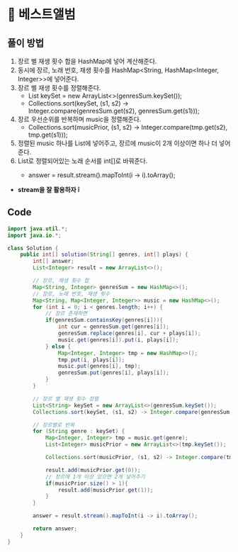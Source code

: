 # 📘 베스트앨범

## 풀이 방법
1. 장르 별 재생 횟수 합을 HashMap에 넣어 계산해준다.
2. 동시에 장르, 노래 번호, 재생 횟수를 HashMap<String, HashMap<Integer, Integer>>에 넣어준다.
3. 장르 별 재생 횟수를 정렬해준다. 
   - List<String> keySet = new ArrayList<>(genresSum.keySet());
   - Collections.sort(keySet, (s1, s2) -> Integer.compare(genresSum.get(s2), genresSum.get(s1)));
4. 장르 우선순위를 반복하며 music을 정렬해준다.
   - Collections.sort(musicPrior, (s1, s2) -> Integer.compare(tmp.get(s2), tmp.get(s1)));
5. 정렬된 music 하나를 List<Integer>에 넣어주고, 장르에 music이 2개 이상이면 하나 더 넣어준다.
6. List<Integer>로 정렬되어있는 노래 순서를 int[]로 바꿔준다.
   - answer = result.stream().mapToInt(i -> i).toArray();
- **stream을 잘 활용하자 ❕**

## Code

```java
import java.util.*;
import java.io.*;

class Solution {
	public int[] solution(String[] genres, int[] plays) {
		int[] answer;
		List<Integer> result = new ArrayList<>();

		// 장르, 재생 횟수 합
		Map<String, Integer> genresSum = new HashMap<>();
		// 장르, 노래 번호, 재생 횟수
		Map<String, Map<Integer, Integer>> music = new HashMap<>();
		for (int i = 0; i < genres.length; i++) {
			// 장르 존재하면
			if(genresSum.containsKey(genres[i])){
				int cur = genresSum.get(genres[i]);
				genresSum.replace(genres[i], cur + plays[i]);
				music.get(genres[i]).put(i, plays[i]);
			} else {
				Map<Integer, Integer> tmp = new HashMap<>();
				tmp.put(i, plays[i]);
				music.put(genres[i], tmp);
				genresSum.put(genres[i], plays[i]);
			}
		}

		// 장르 별 재생 횟수 정렬
		List<String> keySet = new ArrayList<>(genresSum.keySet());
		Collections.sort(keySet, (s1, s2) -> Integer.compare(genresSum.get(s2), genresSum.get(s1)));

		// 장르별로 반복
		for (String genre : keySet) {
			Map<Integer, Integer> tmp = music.get(genre);
			List<Integer> musicPrior = new ArrayList<>(tmp.keySet());

			Collections.sort(musicPrior, (s1, s2) -> Integer.compare(tmp.get(s2), tmp.get(s1)));

			result.add(musicPrior.get(0));
			// 장르에 1개 이상 있으면 2개 넣어주기
			if(musicPrior.size() > 1){
				result.add(musicPrior.get(1));
			}
		}

		answer = result.stream().mapToInt(i -> i).toArray();

		return answer;
	}
}
```